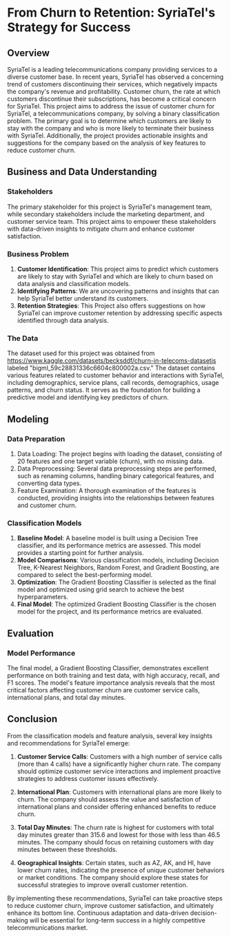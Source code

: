 # From Churn to Retention: SyriaTel's Strategy for Success

## Overview

SyriaTel is a leading telecommunications company providing services to a diverse customer base. 
In recent years, SyriaTel has observed a concerning trend of customers discontinuing their services, which negatively impacts the company's revenue and profitability. 
Customer churn, the rate at which customers discontinue their subscriptions, has become a critical concern for SyriaTel.
This project aims to address the issue of customer churn for SyriaTel, a telecommunications company, by solving a binary classification problem. 
The primary goal is to determine which customers are likely to stay with the company and who is more likely to terminate their business with SyriaTel. 
Additionally, the project provides actionable insights and suggestions for the company based on the analysis of key features to reduce customer churn.

## Business and Data Understanding

### Stakeholders
The primary stakeholder for this project is SyriaTel's management team, while secondary stakeholders include the marketing department, and customer service team. 
This project aims to empower these stakeholders with data-driven insights to mitigate churn and enhance customer satisfaction.

### Business Problem
1. **Customer Identification**: This project aims to predict which customers are likely to stay with SyriaTel and which are likely to churn based on data analysis and classification models.
2. **Identifying Patterns**: We are uncovering patterns and insights that can help SyriaTel better understand its customers.
2. **Retention Strategies**: This Project also offers suggestions on how SyriaTel can improve customer retention by addressing specific aspects identified through data analysis.

### The Data
The dataset used for this project was obtained from https://www.kaggle.com/datasets/becksddf/churn-in-telecoms-datasetis labeled "bigml_59c28831336c6604c800002a.csv."
The dataset contains various features related to customer behavior and interactions with SyriaTel, including demographics, service plans, call records, demographics, usage patterns, and churn status. 
It serves as the foundation for building a predictive model and identifying key predictors of churn.

## Modeling

### Data Preparation
1. Data Loading: The project begins with loading the dataset, consisting of 20 features and one target variable (churn), with no missing data.
2. Data Preprocessing: Several data preprocessing steps are performed, such as renaming columns, handling binary categorical features, and converting data types.
3. Feature Examination: A thorough examination of the features is conducted, providing insights into the relationships between features and customer churn.
   
### Classification Models
1. **Baseline Model**: A baseline model is built using a Decision Tree classifier, and its performance metrics are assessed. This model provides a starting point for further analysis.
2. **Model Comparisons**: Various classification models, including Decision Tree, K-Nearest Neighbors, Random Forest, and Gradient Boosting, are compared to select the best-performing model.
3. **Optimization**: The Gradient Boosting Classifier is selected as the final model and optimized using grid search to achieve the best hyperparameters.
4. **Final Model**: The optimized Gradient Boosting Classifier is the chosen model for the project, and its performance metrics are evaluated.

## Evaluation

### Model Performance
The final model, a Gradient Boosting Classifier, demonstrates excellent performance on both training and test data, with high accuracy, recall, and F1 scores. The model's feature importance analysis reveals that the most critical factors affecting customer churn are customer service calls, international plans, and total day minutes.

## Conclusion

From the classification models and feature analysis, several key insights and recommendations for SyriaTel emerge:

1. **Customer Service Calls**: Customers with a high number of service calls (more than 4 calls) have a significantly higher churn rate. The company should optimize customer service interactions and implement proactive strategies to address customer issues effectively.

2. **International Plan**: Customers with international plans are more likely to churn. The company should assess the value and satisfaction of international plans and consider offering enhanced benefits to reduce churn.

3. **Total Day Minutes**: The churn rate is highest for customers with total day minutes greater than 315.6 and lowest for those with less than 46.5 minutes. The company should focus on retaining customers with day minutes between these thresholds.

4. **Geographical Insights**: Certain states, such as AZ, AK, and HI, have lower churn rates, indicating the presence of unique customer behaviors or market conditions. The company should explore these states for successful strategies to improve overall customer retention.

By implementing these recommendations, SyriaTel can take proactive steps to reduce customer churn, improve customer satisfaction, and ultimately enhance its bottom line. Continuous adaptation and data-driven decision-making will be essential for long-term success in a highly competitive telecommunications market.